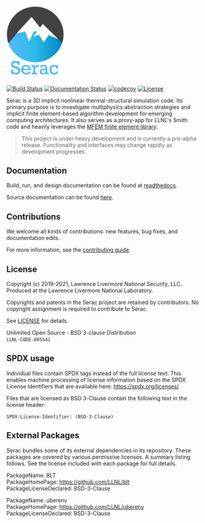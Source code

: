 # <img src="/share/serac/logo/serac-logo-blue.png?raw=true" width="150" alt="Serac"/>

[![Build
Status](https://dev.azure.com/llnl-serac/serac/_apis/build/status/LLNL.serac?branchName=develop)](https://dev.azure.com/llnl-serac/serac/_build/latest?definitionId=1&branchName=develop)
[![Documentation Status](https://readthedocs.org/projects/serac/badge/?version=latest)](https://serac.readthedocs.io/en/latest/?badge=latest)
[![codecov](https://codecov.io/gh/LLNL/serac/branch/develop/graph/badge.svg?token=DO4KFMPNM0)](https://codecov.io/gh/LLNL/serac)
[![License](https://img.shields.io/badge/license-BSD%203--Clause-blue.svg)](./LICENSE)

Serac is a 3D implicit nonlinear thermal-structural simulation code. Its primary purpose is to investigate multiphysics 
abstraction strategies and implicit finite element-based algorithm development for emerging computing architectures. 
It also serves as a proxy-app for LLNL's Smith code and heavily leverages the [MFEM finite element library](https://mfem.org/).

> This project is under heavy development and is currently a pre-alpha release. Functionality and interfaces may change rapidly
> as development progresses.

Documentation
------

Build, run, and design documentation can be found at [readthedocs](https://serac.readthedocs.io).

Source documentation can be found [here](https://serac.readthedocs.io/en/latest/doxygen/html/index.html).

Contributions
-------------

We welcome all kinds of contributions: new features, bug fixes, and documentation edits.

For more information, see the [contributing guide](./CONTRIBUTING.md).

License
-------

Copyright (c) 2019-2021, Lawrence Livermore National Security, LLC. 
Produced at the Lawrence Livermore National Laboratory.

Copyrights and patents in the Serac project are retained by contributors.
No copyright assignment is required to contribute to Serac.

See [LICENSE](./LICENSE) for details.

Unlimited Open Source - BSD 3-clause Distribution  
`LLNL-CODE-805541`

SPDX usage
-----------

Individual files contain SPDX tags instead of the full license text.
This enables machine processing of license information based on the SPDX
License Identifiers that are available here: https://spdx.org/licenses/

Files that are licensed as BSD 3-Clause contain the following
text in the license header:

    SPDX-License-Identifier: (BSD-3-Clause)

External Packages
-----------------

Serac bundles some of its external dependencies in its repository.  These
packages are covered by various permissive licenses.  A summary listing
follows.  See the license included with each package for full details.


[//]: # (Note: The spaces at the end of each line below add line breaks)

PackageName: BLT  
PackageHomePage: https://github.com/LLNL/blt  
PackageLicenseDeclared: BSD-3-Clause  

PackageName: uberenv  
PackageHomePage: https://github.com/LLNL/uberenv  
PackageLicenseDeclared: BSD-3-Clause  

